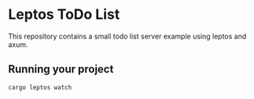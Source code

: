 # Leptos ToDo List

This repository contains a small todo list server example using leptos and axum.

## Running your project

```bash
cargo leptos watch
```
